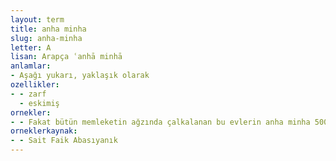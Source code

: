 ```yaml
---
layout: term
title: anha minha
slug: anha-minha
letter: A
lisan: Arapça ʿanhā minhā
anlamlar:
- Aşağı yukarı, yaklaşık olarak
ozellikler:
- - zarf
  - eskimiş
ornekler:
- - Fakat bütün memleketin ağzında çalkalanan bu evlerin anha minha 5000 liradan fazlaya çıkmayacağı...
orneklerkaynak:
- - Sait Faik Abasıyanık
---
```

